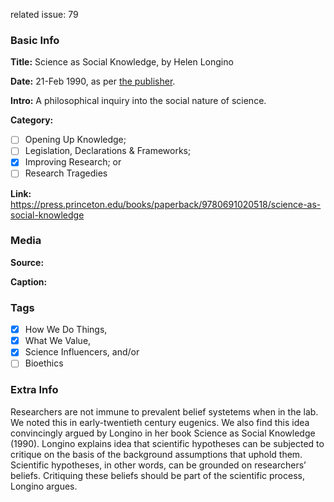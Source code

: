 related issue: 79
### Basic Info

**Title:**
Science as Social Knowledge, by Helen Longino

**Date:**
21-Feb 1990, as per [the publisher](https://press.princeton.edu/books/paperback/9780691020518/science-as-social-knowledge).

**Intro:**
A philosophical inquiry into the social nature of science.

**Category:** 

- [ ] Opening Up Knowledge;
- [ ] Legislation, Declarations & Frameworks;
- [x] Improving Research; or
- [ ] Research Tragedies

**Link:**
https://press.princeton.edu/books/paperback/9780691020518/science-as-social-knowledge

### Media

**Source:** 

**Caption:** 

### Tags

- [x] How We Do Things, 
- [x] What We Value, 
- [x] Science Influencers, and/or 
- [ ] Bioethics

### Extra Info

Researchers are not immune to prevalent belief systetems when in the lab. We noted this in early-twentieth century eugenics. We also find this idea convincingly argued by Longino in her book Science as Social Knowledge (1990). Longino explains idea that scientific hypotheses can be subjected to critique on the basis of the background assumptions that uphold them. Scientific hypotheses, in other words, can be grounded on researchers’ beliefs. Critiquing these beliefs should be part of the scientific process, Longino argues.
